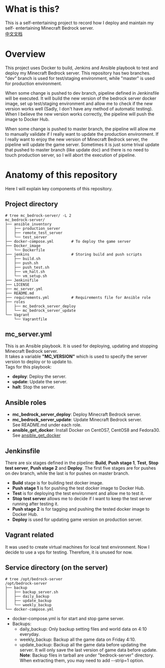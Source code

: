 # What is this?
This is a self-entertaining project to record how I deploy and maintain my self- entertaining Minecraft Bedrock server.  
[中文文档](README_zh.md)

# Overview
This project uses Docker to build, Jenkins and Ansible playbook to test and deploy my Minecraft Bedrock server. This repository has two branches. "dev" branch is used for test/staging environment, while "master" is used for production environment.

When some change is pushed to dev branch, pipeline defined in Jenkinsfile will be executed. It will build the new version of the bedrock server docker image, set up test/staging environment and allow me to check if the new version works well (Sadly, I don't have any method of automatic testing). When I believe the new version works correctly, the pipeline will push the image to Docker Hub.

When some change is pushed to master branch, the pipeline will allow me to manually validate if I really want to update the production environment. If I really want to enjoy the new version of Minecraft Bedrock server, the pipeline will update the game server. Sometimes it is just some trival update that pushed to master branch (like update doc) and there is no need to touch production server, so I will abort the execution of pipeline.

# Anatomy of this repository
Here I will explain key components of this repository.

## Project directory
```
# tree mc_bedrock-server/ -L 2
mc_bedrock-server/
├── ansible_inventory
│   ├── production_server
│   ├── remote_test_server
│   └── test_server
├── docker-compose.yml        # To deploy the game server
├── Docker_image
│   └── Dockerfile
├── jenkins                   # Storing build and push scripts
│   ├── build.sh
│   ├── push.sh
│   ├── push_test.sh
│   ├── vm_halt.sh
│   └── vm_setup.sh
├── Jenkinsfile
├── LICENSE
├── mc_server.yml
├── README.md
├── requirements.yml          # Requirements file for Ansible role
├── roles
│   ├── mc_bedrock_server_deploy
│   └── mc_bedrock_server_update
└── Vagrant
    └── Vagrantfile
```

## mc_server.yml
This is an Ansible playbook. It is used for deploying, updating and stopping Minecraft Bedrock server.  
It takes a variable **"MC_VERSION"** which is used to specify the server version to deploy or to update to.  
Tags for this playbook:
  * **deploy**: Deploy the server.
  * **update**: Update the server.
  * **halt**: Stop the server.

## Ansible roles
* **mc_bedrock_server_deploy**: Deploy Minecraft Bedrock server.
* **mc_bedrock_server_update**: Update Minecraft Bedrock server.  
    See README.md under each role.
* **ansible_get_docker**: Install Docker on CentOS7, CentOS8 and Fedora30. 
See [ansible_get_docker](https://github.com/herealways/ansible_get_docker)

## Jenkinsfile
There are six stages defined in the pipeline: **Build**, **Push stage 1**, **Test**, **Stop test server**, **Push stage 2** and **Deploy**. The first five stages are for pushes on dev branch, while the last is for pushes on master branch.  
  * **Build** stage is for building test docker image.
  * **Push stage 1** is for pushing the test docker image to Docker Hub.
  * **Test** is for deploying the test environment and allow me to test it.
  * **Stop test server** allows me to decide if I want to keep the test server running after testing it.
  * **Push stage 2** is for tagging and pushing the tested docker image to Docker Hub.
  * **Deploy** is used for updating game version on production server.

## Vagrant related
It was used to create virtual machines for local test environment. Now I decide to use a vps for testing. Therefore, it is unused for now.

## Service directory (on the server)
```
# tree /opt/bedrock-server
/opt/bedrock-server
├── backup
│   ├── backup_server.sh
│   ├── daily_backup
│   ├── update_backup
│   └── weekly_backup
└── docker-compose.yml
```

  * docker-compose.yml is for start and stop game server.
  * Backups:
    * daily_backup: Only backup setting files and world data on 4:10 everyday.
    * weekly_backup: Backup all the game data on Friday 4:10.
    * update_backup: Backup all the game data before updating the server. It will only save the last version of game data before update.
  **Note**: Backup files in tarball are under "bedrock-server" directory. When extracting them, you may need to add --strip=1 option.